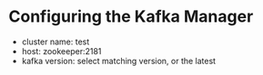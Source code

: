 Configuring the Kafka Manager
=============================

-	cluster name: test
-	host: zookeeper:2181
-	kafka version: select matching version, or the latest
